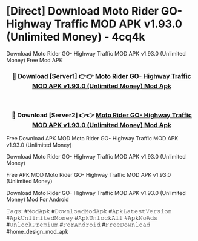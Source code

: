 # [Direct] Download Moto Rider GO- Highway Traffic MOD APK v1.93.0 (Unlimited Money) - 4cq4k
Download Moto Rider GO- Highway Traffic MOD APK v1.93.0 (Unlimited Money) Free Mod APK

<div align="center">
<h3>🔴 Download [Server1] 👉👉 <a href="https://apk-comot.site?title=Moto_Rider_GO-_Highway_Traffic_MOD_APK_v1.93.0_(Unlimited_Money)">Moto Rider GO- Highway Traffic MOD APK v1.93.0 (Unlimited Money) Mod Apk</a></h3><br>

<h3>🔴 Download [Server2] 👉👉 <a href="https://apk-comot.site?title=Moto_Rider_GO-_Highway_Traffic_MOD_APK_v1.93.0_(Unlimited_Money)">Moto Rider GO- Highway Traffic MOD APK v1.93.0 (Unlimited Money) Mod Apk</a></h3>
</div>


Free Download APK MOD Moto Rider GO- Highway Traffic MOD APK v1.93.0 (Unlimited Money)

Download Moto Rider GO- Highway Traffic MOD APK v1.93.0 (Unlimited Money) 

Free APK MOD Moto Rider GO- Highway Traffic MOD APK v1.93.0 (Unlimited Money) 

Download Moto Rider GO- Highway Traffic MOD APK v1.93.0 (Unlimited Money) Mod For Android

𝚃𝚊𝚐𝚜: #𝙼𝚘𝚍𝙰𝚙𝚔 #𝙳𝚘𝚠𝚗𝚕𝚘𝚊𝚍𝙼𝚘𝚍𝙰𝚙𝚔 #𝙰𝚙𝚔𝙻𝚊𝚝𝚎𝚜𝚝𝚅𝚎𝚛𝚜𝚒𝚘𝚗 #𝙰𝚙𝚔𝚄𝚗𝚕𝚒𝚖𝚒𝚝𝚎𝚍𝙼𝚘𝚗𝚎𝚢 #𝙰𝚙𝚔𝚄𝚗𝚕𝚘𝚌𝚔𝙰𝚕𝚕 #𝙰𝚙𝚔𝙽𝚘𝙰𝚍𝚜 #𝚄𝚗𝚕𝚘𝚌𝚔𝙿𝚛𝚎𝚖𝚒𝚞𝚖 #𝙵𝚘𝚛𝙰𝚗𝚍𝚛𝚘𝚒𝚍 #𝙵𝚛𝚎𝚎𝙳𝚘𝚠𝚗𝚕𝚘𝚊𝚍 #home_design_mod_apk
